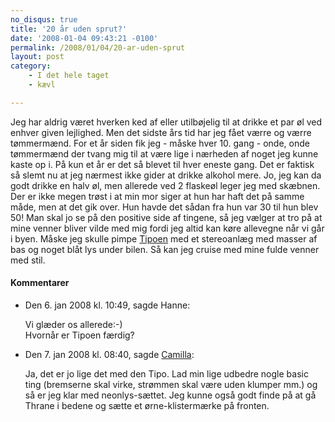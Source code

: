 ```yaml
---
no_disqus: true
title: '20 år uden sprut?'
date: '2008-01-04 09:43:21 -0100'
permalink: /2008/01/04/20-ar-uden-sprut
layout: post
category:
    - I det hele taget
    - kævl

---
```

Jeg har aldrig været hverken ked af eller utilbøjelig til at drikke et par øl ved enhver given lejlighed. Men det sidste års tid har jeg fået værre og værre tømmermænd. For et år siden fik jeg - måske hver 10. gang - onde, onde tømmermænd der tvang mig til at være lige i nærheden af noget jeg kunne kaste op i. På kun et år er det så blevet til hver eneste gang. Det er faktisk så slemt nu at jeg nærmest ikke gider at drikke alkohol mere. Jo, jeg kan da godt drikke en halv øl, men allerede ved 2 flaskeøl leger jeg med skæbnen. Der er ikke megen trøst i at min mor siger at hun har haft det på samme måde, men at det gik over. Hun havde det sådan fra hun var 30 til hun blev 50! Man skal jo se på den positive side af tingene, så jeg vælger at tro på at mine venner bliver vilde med mig fordi jeg altid kan køre allevegne når vi går i byen. Måske jeg skulle pimpe [Tipoen](http://en.wikipedia.org/wiki/Fiat_Tipo) med et stereoanlæg med masser af bas og noget blåt lys under bilen. Så kan jeg cruise med mine fulde venner med stil.
<div class="vintage-comments">
<h4>Kommentarer </h4>
<ul class="vintage-comments-list"><li>
<p class="comment-meta">Den <time datetime="2008-01-06T22:49:03+01:00">6. jan 2008 kl.  10:49</time>, sagde Hanne:</p>
<p>Vi glæder os allerede:-)<br />
Hvornår er Tipoen færdig?</p>
</li>
<li>
<p class="comment-meta">Den <time datetime="2008-01-07T08:40:14+01:00">7. jan 2008 kl.  08:40</time>, sagde <a href="http://xoc.dk">Camilla</a>:</p>
<p>Ja, det er jo lige det med den Tipo. Lad min lige udbedre nogle basic ting (bremserne skal virke, strømmen skal være uden klumper mm.) og så er jeg klar med neonlys-sættet. Jeg kunne også godt finde på at gå Thrane i bedene og sætte et ørne-klistermærke på fronten.</p>
</li>
</ul>
</div>
